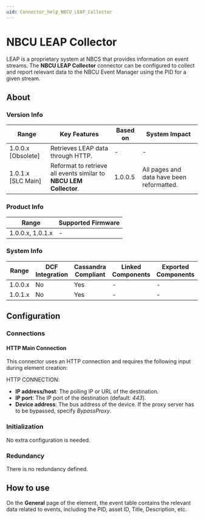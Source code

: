 ```yaml
---
uid: Connector_help_NBCU_LEAP_Collector
---
```


# NBCU LEAP Collector

LEAP is a proprietary system at NBCS that provides information on event streams. The **NBCU LEAP Collector** connector can be configured to collect and report relevant data to the NBCU Event Manager using the PID for a given stream.

## About

### Version Info

| **Range**            | **Key Features**                                                   | **Based on** | **System Impact**                         |
|----------------------|--------------------------------------------------------------------|--------------|-------------------------------------------|
| 1.0.0.x \[Obsolete\] | Retrieves LEAP data through HTTP.                                  | \-           | \-                                        |
| 1.0.1.x \[SLC Main\] | Reformat to retrieve all events similar to **NBCU LEM Collector**. | 1.0.0.5      | All pages and data have been reformatted. |

### Product Info

| **Range**        | **Supported Firmware** |
|------------------|------------------------|
| 1.0.0.x, 1.0.1.x | \-                     |

### System Info

| Range     | DCF Integration     | Cassandra Compliant     | Linked Components     | Exported Components     |
|-----------|---------------------|-------------------------|-----------------------|-------------------------|
| 1.0.0.x   | No                  | Yes                     | \-                    | \-                      |
| 1.0.1.x   | No                  | Yes                     | \-                    | \-                      |

## Configuration

### Connections

#### HTTP Main Connection

This connector uses an HTTP connection and requires the following input during element creation:

HTTP CONNECTION:

- **IP address/host**: The polling IP or URL of the destination.
- **IP port**: The IP port of the destination (default: *443*).
- **Device address**: The bus address of the device. If the proxy server has to be bypassed, specify *BypassProxy*.

### Initialization

No extra configuration is needed.

### Redundancy

There is no redundancy defined.

## How to use

On the **General** page of the element, the event table contains the relevant data related to events, including the PID, asset ID, Title, Description, etc.
